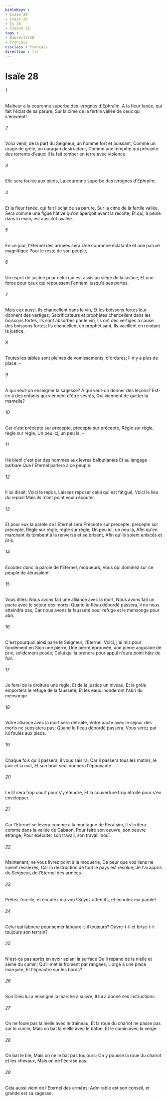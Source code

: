 ```yaml
---
bibleKeys : 
- Isaïe 28
- Isaïe 28
- Is 28
- Isaiah 28
tags : 
- Bible/Is/28
- français
cssclass : français
direction : ltr
---
```


# Isaïe 28

###### 1
Malheur à la couronne superbe des ivrognes d'Ephraïm, A la fleur fanée, qui fait l'éclat de sa parure, Sur la cime de la fertile vallée de ceux qui s'enivrent!
###### 2
Voici venir, de la part du Seigneur, un homme fort et puissant, Comme un orage de grêle, un ouragan destructeur, Comme une tempête qui précipite des torrents d'eaux: Il la fait tomber en terre avec violence.
###### 3
Elle sera foulée aux pieds, La couronne superbe des ivrognes d'Ephraïm;
###### 4
Et la fleur fanée, qui fait l'éclat de sa parure, Sur la cime de la fertile vallée, Sera comme une figue hâtive qu'on aperçoit avant la récolte, Et qui, à peine dans la main, est aussitôt avalée.
###### 5
En ce jour, l'Eternel des armées sera Une couronne éclatante et une parure magnifique Pour le reste de son peuple,
###### 6
Un esprit de justice pour celui qui est assis au siège de la justice, Et une force pour ceux qui repoussent l'ennemi jusqu'à ses portes.
###### 7
Mais eux aussi, ils chancellent dans le vin, Et les boissons fortes leur donnent des vertiges; Sacrificateurs et prophètes chancellent dans les boissons fortes, Ils sont absorbés par le vin, Ils ont des vertiges à cause des boissons fortes; Ils chancellent en prophétisant, Ils vacillent en rendant la justice.
###### 8
Toutes les tables sont pleines de vomissements, d'ordures; Il n'y a plus de place. -
###### 9
A qui veut-on enseigner la sagesse? A qui veut-on donner des leçons? Est-ce à des enfants qui viennent d'être sevrés, Qui viennent de quitter la mamelle?
###### 10
Car c'est précepte sur précepte, précepte sur précepte, Règle sur règle, règle sur règle, Un peu ici, un peu là. -
###### 11
Hé bien! c'est par des hommes aux lèvres balbutiantes Et au langage barbare Que l'Eternel parlera à ce peuple.
###### 12
Il lui disait: Voici le repos, Laissez reposer celui qui est fatigué; Voici le lieu du repos! Mais ils n'ont point voulu écouter.
###### 13
Et pour eux la parole de l'Eternel sera Précepte sur précepte, précepte sur précepte, Règle sur règle, règle sur règle, Un peu ici, un peu là, Afin qu'en marchant ils tombent à la renverse et se brisent, Afin qu'ils soient enlacés et pris.
###### 14
Ecoutez donc la parole de l'Eternel, moqueurs, Vous qui dominez sur ce peuple de Jérusalem!
###### 15
Vous dites: Nous avons fait une alliance avec la mort, Nous avons fait un pacte avec le séjour des morts; Quand le fléau débordé passera, il ne nous atteindra pas, Car nous avons la fausseté pour refuge et le mensonge pour abri.
###### 16
C'est pourquoi ainsi parle le Seigneur, l'Eternel: Voici, j'ai mis pour fondement en Sion une pierre, Une pierre éprouvée, une pierre angulaire de prix, solidement posée; Celui qui la prendra pour appui n'aura point hâte de fuir.
###### 17
Je ferai de la droiture une règle, Et de la justice un niveau; Et la grêle emportera le refuge de la fausseté, Et les eaux inonderont l'abri du mensonge.
###### 18
Votre alliance avec la mort sera détruite, Votre pacte avec le séjour des morts ne subsistera pas; Quand le fléau débordé passera, Vous serez par lui foulés aux pieds.
###### 19
Chaque fois qu'il passera, il vous saisira; Car il passera tous les matins, le jour et la nuit, Et son bruit seul donnera l'épouvante.
###### 20
Le lit sera trop court pour s'y étendre, Et la couverture trop étroite pour s'en envelopper.
###### 21
Car l'Eternel se lèvera comme à la montagne de Peratsim, Il s'irritera comme dans la vallée de Gabaon, Pour faire son oeuvre, son oeuvre étrange, Pour exécuter son travail, son travail inouï.
###### 22
Maintenant, ne vous livrez point à la moquerie, De peur que vos liens ne soient resserrés; Car la destruction de tout le pays est résolue; Je l'ai appris du Seigneur, de l'Eternel des armées.
###### 23
Prêtez l'oreille, et écoutez ma voix! Soyez attentifs, et écoutez ma parole!
###### 24
Celui qui laboure pour semer laboure-t-il toujours? Ouvre-t-il et brise-t-il toujours son terrain?
###### 25
N'est-ce pas après en avoir aplani la surface Qu'il répand de la nielle et sème du cumin; Qu'il met le froment par rangées, L'orge à une place marquée, Et l'épeautre sur les bords?
###### 26
Son Dieu lui a enseigné la marche à suivre, Il lui a donné ses instructions.
###### 27
On ne foule pas la nielle avec le traîneau, Et la roue du chariot ne passe pas sur le cumin; Mais on bat la nielle avec le bâton, Et le cumin avec la verge.
###### 28
On bat le blé, Mais on ne le bat pas toujours; On y pousse la roue du chariot et les chevaux, Mais on ne l'écrase pas.
###### 29
Cela aussi vient de l'Eternel des armées; Admirable est son conseil, et grande est sa sagesse.
